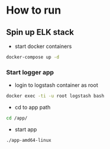 # How to run
## Spin up ELK stack
* start docker containers
```bash
docker-compose up -d
```
### Start logger app
* login to logstash container as root
```bash
docker exec -ti -u root logstash bash
```
* cd to app path
```bash
cd /app/
```
* start app
```bash
./app-amd64-linux
```
